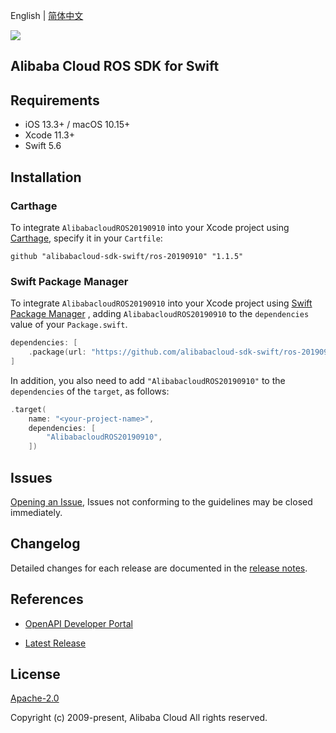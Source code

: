 English | [简体中文](README-CN.md)

![](https://aliyunsdk-pages.alicdn.com/icons/AlibabaCloud.svg)

## Alibaba Cloud ROS SDK for Swift

## Requirements

- iOS 13.3+ / macOS 10.15+
- Xcode 11.3+
- Swift 5.6

## Installation

### Carthage

To integrate `AlibabacloudROS20190910` into your Xcode project using [Carthage](https://github.com/Carthage/Carthage), specify it in your `Cartfile`:

```ogdl
github "alibabacloud-sdk-swift/ros-20190910" "1.1.5"
```

### Swift Package Manager

To integrate `AlibabacloudROS20190910` into your Xcode project using [Swift Package Manager](https://swift.org/package-manager/) , adding `AlibabacloudROS20190910` to the `dependencies` value of your `Package.swift`.

```swift
dependencies: [
    .package(url: "https://github.com/alibabacloud-sdk-swift/ros-20190910.git", from: "1.1.5")
]
```

In addition, you also need to add `"AlibabacloudROS20190910"` to the `dependencies` of the `target`, as follows:

```swift
.target(
    name: "<your-project-name>",
    dependencies: [
        "AlibabacloudROS20190910",
    ])
```

## Issues

[Opening an Issue](https://github.com/alibabacloud-sdk-swift/ros-20190910/issues/new), Issues not conforming to the guidelines may be closed immediately.

## Changelog

Detailed changes for each release are documented in the [release notes](./ChangeLog.txt).

## References

* [OpenAPI Developer Portal](https://next.api.alibabacloud.com/home)
- [Latest Release](https://github.com/alibabacloud-sdk-swift/ros-20190910)

## License

[Apache-2.0](http://www.apache.org/licenses/LICENSE-2.0)

Copyright (c) 2009-present, Alibaba Cloud All rights reserved.
